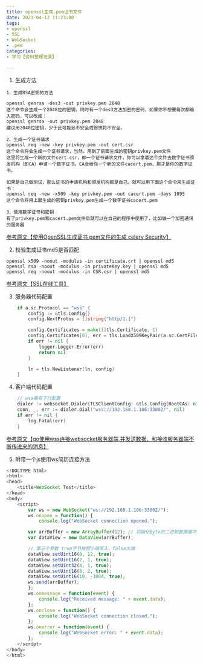 ```yaml
---
title: openssl生成.pem证书文件
date: 2023-04-12 11:23:00
tags:
- openssl
- SSL
- WebSocket
- .pem
categories:
- 学习【资料整理记录】

---
```


1. 生成方法

```
1、生成RSA密钥的方法 
 
openssl genrsa -des3 -out privkey.pem 2048 
这个命令会生成一个2048位的密钥，同时有一个des3方法加密的密码，如果你不想要每次都输入密码，可以改成： 
openssl genrsa -out privkey.pem 2048 
建议用2048位密钥，少于此可能会不安全或很快将不安全。 
 
2、生成一个证书请求 
openssl req -new -key privkey.pem -out cert.csr 
这个命令将会生成一个证书请求，当然，用到了前面生成的密钥privkey.pem文件 
这里将生成一个新的文件cert.csr，即一个证书请求文件，你可以拿着这个文件去数字证书颁发机构（即CA）申请一个数字证书。CA会给你一个新的文件cacert.pem，那才是你的数字证书。 
 
如果是自己做测试，那么证书的申请机构和颁发机构都是自己。就可以用下面这个命令来生成证书： 
openssl req -new -x509 -key privkey.pem -out cacert.pem -days 1095 
这个命令将用上面生成的密钥privkey.pem生成一个数字证书cacert.pem 
 
3、使用数字证书和密钥 
有了privkey.pem和cacert.pem文件后就可以在自己的程序中使用了，比如做一个加密通讯的服务器
```

[参考原文【使用OpenSSL生成证书 pem文件的生成 celery Security】](https://blog.csdn.net/sirobot/article/details/115765132)


2. 校验生成证书md5是否匹配

```
openssl x509 -noout -modulus -in certificate.crt | openssl md5
openssl rsa -noout -modulus -in privateKey.key | openssl md5
openssl req -noout -modulus -in CSR.csr | openssl md5
```

[参考原文【SSL在线工具】](https://www.chinassl.net/ssltools/match-ssl-details-commands.html)


3. 服务器代码配置

```go
	if a.sc.Protocol == "wss" {
		config := &tls.Config{}
		config.NextProtos = []string{"http/1.1"}

		config.Certificates = make([]tls.Certificate, 1)
		config.Certificates[0], err = tls.LoadX509KeyPair(a.sc.CertFile, a.sc.KeyFile)
		if err != nil {
			logger.Logger.Error(err)
			return nil
		}

		ln = tls.NewListener(ln, config)
	}
```

4. 客户端代码配置

```go
	// wss需有下行配置
	dialer := websocket.Dialer{TLSClientConfig: &tls.Config{RootCAs: nil, InsecureSkipVerify: true}}
	conn, _, err := dialer.Dial("wss://192.168.1.106:33002/", nil)
	if err != nil {
		log.Fatal(err)
	}
```

[参考原文【go使用wss连接websocket服务器端,并发送数据，和接收服务器端不断传进来的消息】](https://blog.csdn.net/m0_46550201/article/details/127108723)

5. 附带一个js使用ws简历连接方法

```js
<!DOCTYPE html>
<html>
<head>
    <title>WebSocket Test</title>
</head>
<body>
    <script>
        var ws = new WebSocket("ws://192.168.1.106:33002/");
        ws.onopen = function() {
            console.log("WebSocket connection opened.");

        var arrBuffer = new ArrayBuffer(12); // 初始化Byte的二进制数据缓冲区
        var dataView = new DataView(arrBuffer);

        // 第三个参数 true字节按照小端写入，false大端
        dataView.setUint16(0, 12, true);
        dataView.setUint16(2, 1, true);
        dataView.setUint32(4, 1, true);
        dataView.setUint16(8, 2, true);
        dataView.setUint16(10, -1004, true);
        ws.send(arrBuffer);
        };
        ws.onmessage = function(event) {
            console.log("Received message: " + event.data);
        };
        ws.onclose = function() {
            console.log("WebSocket connection closed.");
        };
        ws.onerror = function(event) {
            console.log("WebSocket error: " + event.data);
        };
    </script>
</body>
</html>


```


